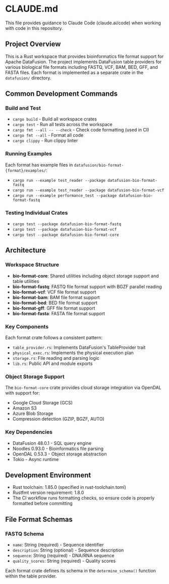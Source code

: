 # CLAUDE.md

This file provides guidance to Claude Code (claude.ai/code) when working with code in this repository.

## Project Overview

This is a Rust workspace that provides bioinformatics file format support for Apache DataFusion. The project implements DataFusion table providers for various biological file formats including FASTQ, VCF, BAM, BED, GFF, and FASTA files. Each format is implemented as a separate crate in the `datafusion/` directory.

## Common Development Commands

### Build and Test
- `cargo build` - Build all workspace crates
- `cargo test` - Run all tests across the workspace
- `cargo fmt --all -- --check` - Check code formatting (used in CI)
- `cargo fmt --all` - Format all code
- `cargo clippy` - Run clippy linter

### Running Examples
Each format has example files in `datafusion/bio-format-{format}/examples/`:
- `cargo run --example test_reader --package datafusion-bio-format-fastq`
- `cargo run --example test_reader --package datafusion-bio-format-vcf`
- `cargo run --example performance_test --package datafusion-bio-format-fastq`

### Testing Individual Crates
- `cargo test --package datafusion-bio-format-fastq`
- `cargo test --package datafusion-bio-format-vcf`
- `cargo test --package datafusion-bio-format-core`

## Architecture

### Workspace Structure
- **bio-format-core**: Shared utilities including object storage support and table utilities
- **bio-format-fastq**: FASTQ file format support with BGZF parallel reading
- **bio-format-vcf**: VCF file format support
- **bio-format-bam**: BAM file format support
- **bio-format-bed**: BED file format support  
- **bio-format-gff**: GFF file format support
- **bio-format-fasta**: FASTA file format support

### Key Components
Each format crate follows a consistent pattern:
- `table_provider.rs`: Implements DataFusion's TableProvider trait
- `physical_exec.rs`: Implements the physical execution plan
- `storage.rs`: File reading and parsing logic
- `lib.rs`: Public API and module exports

### Object Storage Support
The `bio-format-core` crate provides cloud storage integration via OpenDAL with support for:
- Google Cloud Storage (GCS)
- Amazon S3 
- Azure Blob Storage
- Compression detection (GZIP, BGZF, AUTO)

### Key Dependencies
- DataFusion 48.0.1 - SQL query engine
- Noodles 0.93.0 - Bioinformatics file parsing
- OpenDAL 0.53.3 - Object storage abstraction
- Tokio - Async runtime

## Development Environment

- Rust toolchain: 1.85.0 (specified in rust-toolchain.toml)
- Rustfmt version requirement: 1.8.0
- The CI workflow runs formatting checks, so ensure code is properly formatted before committing

## File Format Schemas

### FASTQ Schema
- `name`: String (required) - Sequence identifier
- `description`: String (optional) - Sequence description  
- `sequence`: String (required) - DNA/RNA sequence
- `quality_scores`: String (required) - Quality scores

Each format crate defines its schema in the `determine_schema()` function within the table provider.